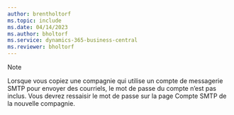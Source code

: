 ```yaml
---
author: brentholtorf
ms.topic: include
ms.date: 04/14/2023
ms.author: bholtorf
ms.service: dynamics-365-business-central
ms.reviewer: bholtorf
---
```


> [!NOTE]
> Lorsque vous copiez une compagnie qui utilise un compte de messagerie SMTP pour envoyer des courriels, le mot de passe du compte n’est pas inclus. Vous devrez ressaisir le mot de passe sur la page Compte SMTP de la nouvelle compagnie.

